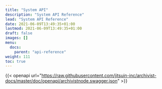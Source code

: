 ```yaml
---
title: "System API"
description: "System API Reference"
lead: "System API Reference"
date: 2021-06-09T13:49:35+01:00
lastmod: 2021-06-09T13:49:35+01:00
draft: false
images: []
menu: 
  docs:
    parent: "api-reference"
weight: 111
toc: true
---
```


{{< openapi url="https://raw.githubusercontent.com/jitsuin-inc/archivist-docs/master/doc/openapi/archivistnode.swagger.json" >}}